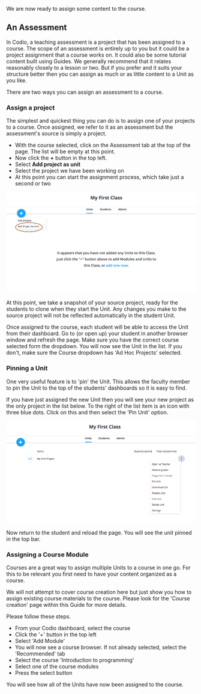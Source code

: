  We are now ready to assign some content to the course. 
 
## An Assessment
In Codio, a teaching assessment is a project that has been assigned to a course. The scope of an assessment is entirely up to you but it could be a project assignment that a course works on. It could also be some tutorial content built using Guides. We generally recommend that it relates reasonably closely to a lesson or two. But if you prefer and it suits your structure better then you can assign as much or as little content to a Unit as you like.
 
 There are two ways you can assign an assessment to a course.
 
### Assign a project
The simplest and quickest thing you can do is to assign one of your projects to a course. Once assigned, we refer to it as an assessment but the assessment's source is simply a project.

- With the course selected, click on the Assessment tab at the top of the page. The list will be empty at this point.
- Now click the **+** button in the top left.
- Select **Add project as unit**
- Select the project we have been working on
- At this point you can start the assignment process, which take just a second or two

![](.guides/img/add-unit-project.png)

At this point, we take a snapshot of your source project, ready for the students to clone when they start the Unit. Any changes you make to the source project will not be reflected automatically in the student Unit.

Once assigned to the course, each student will be able to access the Unit from their dashboard. Go to (or open up) your student in another browser window and refresh the page. Make sure you have the correct course selected form the dropdown. You will now see the Unit in the list. If you don't, make sure the Course dropdown has 'Ad Hoc Projects' selected.  

### Pinning a Unit
One very useful feature is to 'pin' the Unit. This allows the faculty member to pin the Unit to the top of the students' dashboards so it is easy to find.

If you have just assigned the new Unit then you will see your new project as the only project in the list below. To the right of the list item is an icon with three blue dots. Click on this and then select the 'Pin Unit' option. 

![](.guides/img/pin-unit.png)

Now return to the student and reload the page. You will see the unit pinned in the top bar.

### Assigning a Course Module
Courses are a great way to assign multiple Units to a course in one go. For this to be relevant you first need to have your content organized as a course. 

We will not attempt to cover course creation here but just show you how to assign existing course materials to the course. Please look for the 'Course creation' page within this Guide for more details.

Please follow these steps.

- From your Codio dashboard, select the course
- Click the '+' button in the top left
- Select 'Add Module'
- You will now see a course browser. If not already selected, select the 'Recommended' tab
- Select the course 'Introduction to programming'
- Select one of the course modules
- Press the select button

You will see how all of the Units have now been assigned to the course.




